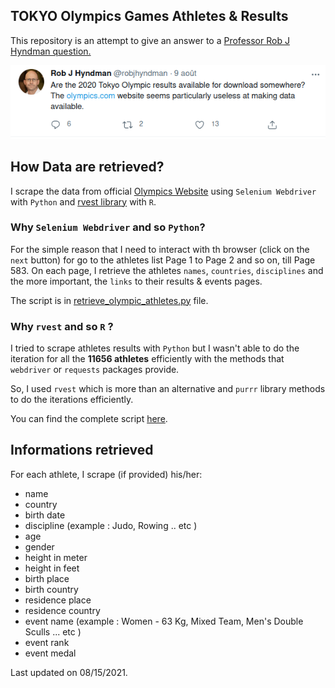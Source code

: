 ## TOKYO Olympics Games Athletes & Results

This repository is an attempt to give an answer to a [Professor Rob J Hyndman question.](https://twitter.com/robjhyndman/status/1424674757044170754)

![](rob_j_hyndman.png)

## How Data are retrieved?

I scrape the data from official [Olympics Website](https://olympics.com) using `Selenium Webdriver` with `Python` and [rvest library](https://github.com/tidyverse/rvest) with `R`.

### Why `Selenium Webdriver` and so `Python`? 

For the simple reason  that  I need to interact with th browser (click on the `next` button) for go to  the athletes list Page 1 to Page 2 and so on, till Page 583. 
On each page, I retrieve the athletes `names`, `countries`, `disciplines` and the more important, the `links` to their results & events pages.

The script is in  <a href="retrieve_olympic_athletes.py">retrieve_olympic_athletes.py</a> file.

### Why `rvest` and so `R` ? 

I tried to scrape  athletes results with `Python` but  I wasn't able to do 
the iteration for all the **11656 athletes** efficiently with the methods that `webdriver` or `requests` packages provide. 

So, I used `rvest` which is more than an alternative and `purrr` library  methods to do the iterations efficiently.

You can find the complete  script <a href="scrape_athletes_results.R">here</a>.

## Informations retrieved 

For each athlete, I scrape (if provided) his/her: 

- name
- country
- birth date 
- discipline (example : Judo, Rowing .. etc ) 
- age 
- gender 
- height in meter 
- height in feet 
- birth place 
- birth country 
- residence place 
- residence country 
- event name (example : Women - 63 Kg, Mixed Team, Men's Double Sculls ... etc )
- event rank 
- event medal 

Last updated on 08/15/2021.
